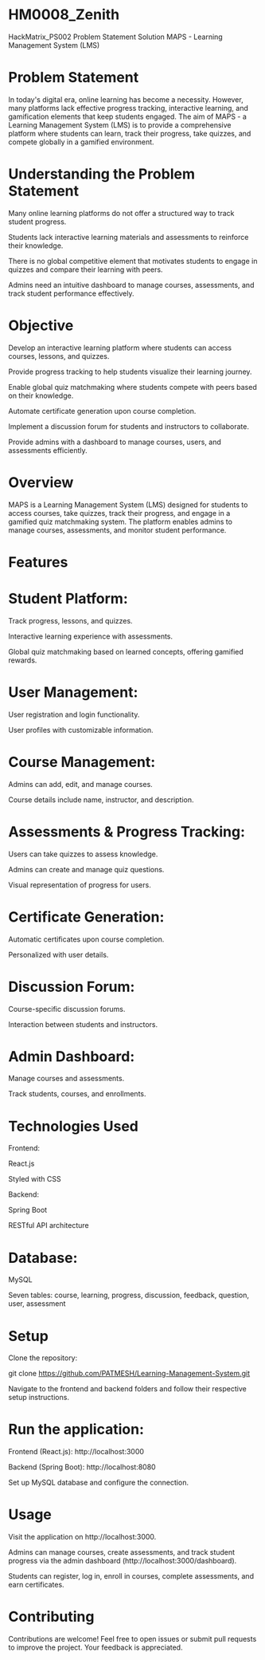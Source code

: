 # HM0008_Zenith
HackMatrix_PS002 Problem Statement Solution
MAPS - Learning Management System (LMS)

# Problem Statement

In today's digital era, online learning has become a necessity. However, many platforms lack effective progress tracking, interactive learning, and gamification elements that keep students engaged. The aim of MAPS - a Learning Management System (LMS) is to provide a comprehensive platform where students can learn, track their progress, take quizzes, and compete globally in a gamified environment.

# Understanding the Problem Statement

Many online learning platforms do not offer a structured way to track student progress.

Students lack interactive learning materials and assessments to reinforce their knowledge.

There is no global competitive element that motivates students to engage in quizzes and compare their learning with peers.

Admins need an intuitive dashboard to manage courses, assessments, and track student performance effectively.

# Objective

Develop an interactive learning platform where students can access courses, lessons, and quizzes.

Provide progress tracking to help students visualize their learning journey.

Enable global quiz matchmaking where students compete with peers based on their knowledge.

Automate certificate generation upon course completion.

Implement a discussion forum for students and instructors to collaborate.

Provide admins with a dashboard to manage courses, users, and assessments efficiently.

# Overview

MAPS is a Learning Management System (LMS) designed for students to access courses, take quizzes, track their progress, and engage in a gamified quiz matchmaking system. The platform enables admins to manage courses, assessments, and monitor student performance.

# Features

# Student Platform:

Track progress, lessons, and quizzes.

Interactive learning experience with assessments.

Global quiz matchmaking based on learned concepts, offering gamified rewards.

# User Management:

User registration and login functionality.

User profiles with customizable information.

# Course Management:

Admins can add, edit, and manage courses.

Course details include name, instructor, and description.

# Assessments & Progress Tracking:

Users can take quizzes to assess knowledge.

Admins can create and manage quiz questions.

Visual representation of progress for users.

# Certificate Generation:

Automatic certificates upon course completion.

Personalized with user details.

# Discussion Forum:

Course-specific discussion forums.

Interaction between students and instructors.

# Admin Dashboard:

Manage courses and assessments.

Track students, courses, and enrollments.

# Technologies Used

Frontend:

React.js

Styled with CSS

Backend:

Spring Boot

RESTful API architecture

# Database:

MySQL

Seven tables: course, learning, progress, discussion, feedback, question, user, assessment

# Setup

Clone the repository:

git clone https://github.com/PATMESH/Learning-Management-System.git

Navigate to the frontend and backend folders and follow their respective setup instructions.

# Run the application:

Frontend (React.js): http://localhost:3000

Backend (Spring Boot): http://localhost:8080

Set up MySQL database and configure the connection.

# Usage

Visit the application on http://localhost:3000.

Admins can manage courses, create assessments, and track student progress via the admin dashboard (http://localhost:3000/dashboard).

Students can register, log in, enroll in courses, complete assessments, and earn certificates.

# Contributing

Contributions are welcome! Feel free to open issues or submit pull requests to improve the project. Your feedback is appreciated.

